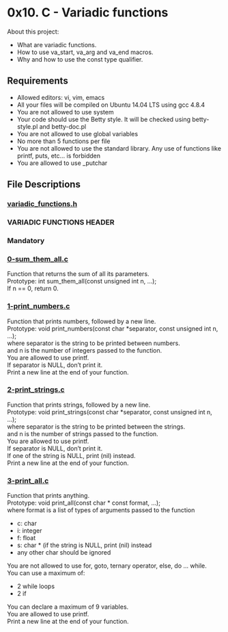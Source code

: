 # 0x10. C - Variadic functions

About this project:

- What are variadic functions.
- How to use va_start, va_arg and va_end macros.
- Why and how to use the const type qualifier.

## Requirements

- Allowed editors: vi, vim, emacs
- All your files will be compiled on Ubuntu 14.04 LTS using gcc 4.8.4
- You are not allowed to use system
- Your code should use the Betty style. It will be checked using betty-style.pl and betty-doc.pl
- You are not allowed to use global variables
- No more than 5 functions per file
- You are not allowed to use the standard library. Any use of functions like printf, puts, etc… is forbidden
- You are allowed to use _putchar

## File Descriptions

### [variadic_functions.h](https://github.com/Valentinaga1/holbertonschool-low_level_programming/blob/master/0x10-variadic_functions/variadic_functions.h "variadic_functions.h")
### VARIADIC FUNCTIONS HEADER

### Mandatory

### [0-sum_them_all.c](https://github.com/Valentinaga1/holbertonschool-low_level_programming/blob/master/0x10-variadic_functions/0-sum_them_all.c   "0-sum_them_all.c")
Function that returns the sum of all its parameters.  
Prototype: int sum_them_all(const unsigned int n, ...);  
If n == 0, return 0.

### [1-print_numbers.c](https://github.com/Valentinaga1/holbertonschool-low_level_programming/blob/master/0x10-variadic_functions/1-print_numbers.c   "1-print_numbers.c")
Function that prints numbers, followed by a new line.  
Prototype: void print_numbers(const char *separator, const unsigned int n, ...);  
where separator is the string to be printed between numbers.  
and n is the number of integers passed to the function.  
You are allowed to use printf.  
If separator is NULL, don’t print it.  
Print a new line at the end of your function.  

### [2-print_strings.c](https://github.com/Valentinaga1/holbertonschool-low_level_programming/blob/master/0x10-variadic_functions/2-print_strings.c   "2-print_strings.c")
Function that prints strings, followed by a new line.  
Prototype: void print_strings(const char *separator, const unsigned int n, ...);  
where separator is the string to be printed between the strings.  
and n is the number of strings passed to the function.  
You are allowed to use printf.  
If separator is NULL, don’t print it.  
If one of the string is NULL, print (nil) instead.  
Print a new line at the end of your function.  

### [3-print_all.c](https://github.com/Valentinaga1/holbertonschool-low_level_programming/blob/master/0x10-variadic_functions/3-print_all.c   "3-print_all.c")
Function that prints anything.  
Prototype: void print_all(const char * const format, ...);  
where format is a list of types of arguments passed to the function  
- c: char
- i: integer
- f: float
- s: char * (if the string is NULL, print (nil) instead
- any other char should be ignored  

You are not allowed to use for, goto, ternary operator, else, do ... while.  
You can use a maximum of:
- 2 while loops
- 2 if  

You can declare a maximum of 9 variables.  
You are allowed to use printf.  
Print a new line at the end of your function.  